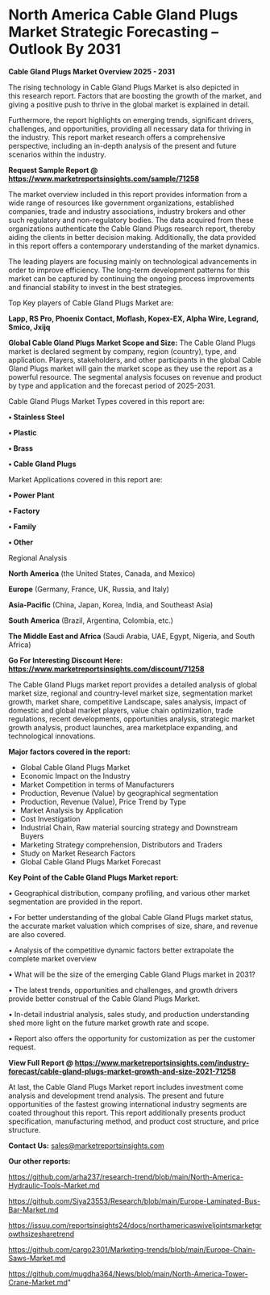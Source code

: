 # North America Cable Gland Plugs Market Strategic Forecasting – Outlook By 2031

<Strong> Cable Gland Plugs Market Overview 2025 - 2031</strong>

The rising technology in Cable Gland Plugs Market is also depicted in this research report. Factors that are boosting the growth of the market, and giving a positive push to thrive in the global market is explained in detail.

Furthermore, the report highlights on emerging trends, significant drivers, challenges, and opportunities, providing all necessary data for thriving in the industry. This report market research offers a comprehensive perspective, including an in-depth analysis of the present and future scenarios within the industry.

<strong>Request Sample Report @ <a href=https://www.marketreportsinsights.com/sample/71258>https://www.marketreportsinsights.com/sample/71258</a></strong>

The market overview included in this report provides information from a wide range of resources like government organizations, established companies, trade and industry associations, industry brokers and other such regulatory and non-regulatory bodies. The data acquired from these organizations authenticate the Cable Gland Plugs research report, thereby aiding the clients in better decision making. Additionally, the data provided in this report offers a contemporary understanding of the market dynamics.

The leading players are focusing mainly on technological advancements in order to improve efficiency. The long-term development patterns for this market can be captured by continuing the ongoing process improvements and financial stability to invest in the best strategies.

Top Key players of Cable Gland Plugs Market are:

<strong>Lapp, RS Pro, Phoenix Contact, Moflash, Kopex-EX, Alpha Wire, Legrand, Smico, Jxijq</strong>

<strong><b>Global Cable Gland Plugs Market Scope and Size:</b></strong>
The Cable Gland Plugs market is declared segment by company, region (country), type, and application. Players, stakeholders, and other participants in the global Cable Gland Plugs market will gain the market scope as they use the report as a powerful resource. The segmental analysis focuses on revenue and product by type and application and the forecast period of 2025-2031.

Cable Gland Plugs Market Types covered in this report are:

<strong>• Stainless Steel

• Plastic

• Brass

• Cable Gland Plugs</strong>

Market Applications covered in this report are:

<strong>• Power Plant

• Factory

• Family

• Other</strong> 

Regional Analysis

<strong>North America</strong> (the United States, Canada, and Mexico)

<strong>Europe</strong> (Germany, France, UK, Russia, and Italy)

<strong>Asia-Pacific</strong> (China, Japan, Korea, India, and Southeast Asia)

<strong>South America</strong> (Brazil, Argentina, Colombia, etc.)

<strong>The Middle East and Africa</strong> (Saudi Arabia, UAE, Egypt, Nigeria, and South Africa)

<strong>Go For Interesting Discount Here: <a href=https://www.marketreportsinsights.com/discount/71258>https://www.marketreportsinsights.com/discount/71258</a></strong>

The Cable Gland Plugs market report provides a detailed analysis of global market size, regional and country-level market size, segmentation market growth, market share, competitive Landscape, sales analysis, impact of domestic and global market players, value chain optimization, trade regulations, recent developments, opportunities analysis, strategic market growth analysis, product launches, area marketplace expanding, and technological innovations.

<strong><b>Major factors covered in the report:</b></strong>
<ul>
  <li>Global Cable Gland Plugs Market </li>
  <li>Economic Impact on the Industry</li>
  <li>Market Competition in terms of Manufacturers</li>
  <li>Production, Revenue (Value) by geographical segmentation</li>
  <li>Production, Revenue (Value), Price Trend by Type</li>
  <li>Market Analysis by Application</li>
  <li>Cost Investigation</li>
  <li>Industrial Chain, Raw material sourcing strategy and Downstream Buyers</li>
  <li>Marketing Strategy comprehension, Distributors and Traders</li>
  <li>Study on Market Research Factors</li>
  <li>Global Cable Gland Plugs Market Forecast</li>
</ul>

<strong><b>Key Point of the Cable Gland Plugs Market report:</b></strong>

• Geographical distribution, company profiling, and various other market segmentation are provided in the report.

• For better understanding of the global Cable Gland Plugs market status, the accurate market valuation which comprises of size, share, and revenue are also covered.

• Analysis of the competitive dynamic factors better extrapolate the complete market overview

• What will be the size of the emerging Cable Gland Plugs market in 2031?

• The latest trends, opportunities and challenges, and growth drivers provide better construal of the Cable Gland Plugs Market.

• In-detail industrial analysis, sales study, and production understanding shed more light on the future market growth rate and scope.

• Report also offers the opportunity for customization as per the customer request.

<strong><b>View Full Report @ <a href=https://www.marketreportsinsights.com/industry-forecast/cable-gland-plugs-market-growth-and-size-2021-71258>https://www.marketreportsinsights.com/industry-forecast/cable-gland-plugs-market-growth-and-size-2021-71258</a></b></strong>


At last, the Cable Gland Plugs Market report includes investment come analysis and development trend analysis. The present and future opportunities of the fastest growing international industry segments are coated throughout this report. This report additionally presents product specification, manufacturing method, and product cost structure, and price structure.

<strong>Contact Us:</strong>
sales@marketreportsinsights.com

<strong>Our other reports:</strong>

<a href=https://github.com/arha237/research-trend/blob/main/North-America-Hydraulic-Tools-Market.md>https://github.com/arha237/research-trend/blob/main/North-America-Hydraulic-Tools-Market.md</a>

<a href=https://github.com/Siya23553/Research/blob/main/Europe-Laminated-Bus-Bar-Market.md>https://github.com/Siya23553/Research/blob/main/Europe-Laminated-Bus-Bar-Market.md</a>

<a href=https://issuu.com/reportsinsights24/docs/northamericaswiveljointsmarketgrowthsizesharetrend>https://issuu.com/reportsinsights24/docs/northamericaswiveljointsmarketgrowthsizesharetrend</a>

<a href=https://github.com/cargo2301/Marketing-trends/blob/main/Europe-Chain-Saws-Market.md>https://github.com/cargo2301/Marketing-trends/blob/main/Europe-Chain-Saws-Market.md</a>

<a href=https://github.com/mugdha364/News/blob/main/North-America-Tower-Crane-Market.md>https://github.com/mugdha364/News/blob/main/North-America-Tower-Crane-Market.md</a>"
